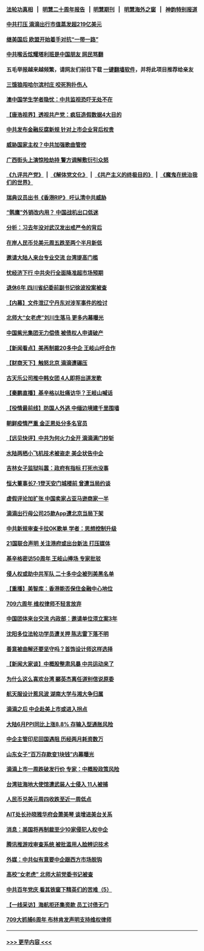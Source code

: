 #### [法轮功真相](https://github.com/gfw-breaker/truth/blob/master/README.md?t=0) &nbsp;&nbsp;|&nbsp;&nbsp; [明慧二十周年报告](https://github.com/gfw-breaker/mh-reports/blob/master/README.md?t=0) &nbsp;&nbsp;|&nbsp;&nbsp;[明慧期刊](https://github.com/gfw-breaker/mh-qikan) &nbsp;&nbsp;|&nbsp;&nbsp; [明慧海外之窗](https://github.com/gfw-breaker/mh-news/blob/master/README.md?t=0) &nbsp;&nbsp;|&nbsp;&nbsp; [神韵特别报道](https://github.com/gfw-breaker/mh-news/blob/master/shenyun.md?t=0)
#### [中共打压 滴滴出行市值蒸发超219亿美元](../pages/nsc413/n13080936.md?t=07110502) 
#### [继美国后 欧盟开始着手对抗“一带一路”](../pages/nsc413/n13080932.md?t=07110502) 
#### [中共喉舌炫耀塔利班是中国朋友 网民骂翻](../pages/nsc413/n13080913.md?t=07110502) 
#### 五毛举报越来越频繁，请网友们前往下载 [一键翻墙软件](https://github.com/gfw-breaker/ssr-accounts)，并将此项目推荐给亲友
#### [三饿狼闯哈尔滨村庄 咬死狗扑伤人](../pages/nsc413/n13080861.md?t=07110502) 
#### [澳中国学生学者隐忧：中共监视恐吓无处不在](../pages/nsc413/n13080804.md?t=07110502) 
#### [【唐浩视界】透视共产党：疯狂造假数据4大目的](../pages/nsc413/n13080590.md?t=07110502) 
#### [中共发布金融反腐新规 针对上市企业背后权贵](../pages/nsc413/n13080390.md?t=07110502) 
#### [威胁国家主权？中共加强歌曲管控](../pages/nsc413/n13079941.md?t=07110502) 
#### [广西街头上演惊险劫持 警方调解敷衍引众怒](../pages/nsc413/n13080502.md?t=07110502) 
#### [《九评共产党》](https://github.com/begood0513/9ping.md/blob/master/README.md) &nbsp;|&nbsp; [《解体党文化》](../../../../jtdwh.md/blob/master/README.md)  &nbsp;|&nbsp; [《共产主义的终极目的》](../../../../gczydzjmd.md/blob/master/README.md) &nbsp;|&nbsp; [《魔鬼在统治我们的世界》](../../../../mgztzwmdsj.md/blob/master/README.md) 
#### [瑞典议员出书《香港RIP》 吁认清中共威胁](../pages/nsc413/n13080532.md?t=07110502) 
#### [“鹘鹰”外销改内用？ 中国战机出口低迷](../pages/nsc413/n13080442.md?t=07110502) 
#### [分析：习去年没对武汉发出戒严令的背后](../pages/nsc413/n13080421.md?t=07110502) 
#### [在岸人民币兑美元周五跌至两个半月新低](../pages/nsc413/n13080301.md?t=07110502) 
#### [邀请大陆人来台专业交流 台湾提高门槛](../pages/nsc413/n13080076.md?t=07110502) 
#### [忧经济下行 中共央行全面降准超市场预期](../pages/nsc413/n13080279.md?t=07110502) 
#### [退休6年 四川省纪委前副书记徐波投案被查](../pages/nsc413/n13080122.md?t=07110502) 
#### [【内幕】文件泄辽宁丹东对涉军事件的检讨](../pages/nsc413/n13076558.md?t=07110502) 
#### [北师大“女老虎”刘川生落马 更多内幕曝光](../pages/nsc413/n13079924.md?t=07110502) 
#### [中国紫光集团无力偿债 被债权人申请破产](../pages/nsc413/n13079982.md?t=07110502) 
#### [【新闻看点】美再制裁20多中企 王岐山吁合作](../pages/nsc413/n13079627.md?t=07110502) 
#### [【财商天下】触怒北京 滴滴遭碾压](../pages/nsc413/n13078642.md?t=07110502) 
#### [古天乐公司推中韩女团 4人即将出道发歌](../pages/nsc413/n13079541.md?t=07110502) 
#### [【秦鹏直播】基辛格以肚痛访华？王岐山喊话](../pages/nsc413/n13079633.md?t=07110502) 
#### [【役情最前线】防国人外逃 中缅边境建千里围墙](../pages/nsc413/n13079519.md?t=07110502) 
#### [朝鲜疫情严重 金正恩处分多名官员](../pages/nsc413/n13079673.md?t=07110502) 
#### [【远见快评】中共为何火力全开 滴滴满门抄斩](../pages/nsc413/n13079403.md?t=07110502) 
#### [水陆两栖小飞机技术被盗走 美企状告中企](../pages/nsc413/n13079547.md?t=07110502) 
#### [吉林女子监狱叫嚣：政府有指标 打死也没事](../pages/nsc413/n13077655.md?t=07110502) 
#### [恒大董事长7‧1登天安门城楼前 曾遭当局约谈](../pages/nsc413/n13079100.md?t=07110502) 
#### [虚假评论加扩张 中国卖家占亚马逊商家一半](../pages/nsc413/n13078821.md?t=07110502) 
#### [滴滴出行母公司25款App遭北京当局下架](../pages/nsc413/n13079273.md?t=07110502) 
#### [中共新规审查卡拉OK歌单 学者：思想控制升级](../pages/nsc413/n13079135.md?t=07110502) 
#### [21国联合声明 关注港府或出台新法 打压媒体](../pages/nsc413/n13079359.md?t=07110502) 
#### [基辛格密访50周年 王岐山捧场 专家批驳](../pages/nsc413/n13079318.md?t=07110502) 
#### [侵人权或助中共军队 二十多中企被列美黑名单](../pages/nsc413/n13078922.md?t=07110502) 
#### [【重播】美智库：香港能否保住金融中心地位](../pages/nsc413/n12980815.md?t=07110502) 
#### [709六周年 维权律师不轻言放弃](../pages/nsc413/n13079118.md?t=07110502) 
#### [中国团体来台交流 内政部：邀请单位须立案3年](../pages/nsc413/n13079084.md?t=07110502) 
#### [沈阳多位法轮功学员遭关押 陈志雷下落不明](../pages/nsc413/n13078423.md?t=07110502) 
#### [善意被曲解还要坚守吗？首饰设计师这样选择](../pages/nsc413/n13077575.md?t=07110502) 
#### [【新闻大家谈】中概股整肃风暴 中共运动来了](../pages/nsc413/n13078640.md?t=07110502) 
#### [为什么这么喜欢台湾 郦英杰离任道别信说原委](../pages/nsc413/n13078345.md?t=07110502) 
#### [航天服设计惹风波 湖南大学与湘大争归属](../pages/nsc413/n13078424.md?t=07110502) 
#### [滴滴之后 中企赴美上市或进入拐点](../pages/nsc413/n13078412.md?t=07110502) 
#### [大陆6月PPI同比上涨8.8% 存输入型通胀风险](../pages/nsc413/n13077960.md?t=07110502) 
#### [中企主管印尼回国遇阻 历经两月耗资数万](../pages/nsc413/n13077238.md?t=07110502) 
#### [山东女子“百万存款变1块钱”内幕曝光](../pages/nsc413/n13078229.md?t=07110502) 
#### [滴滴上市一周跌破发行价 专家：中概股政策风险](../pages/nsc413/n13076620.md?t=07110502) 
#### [台湾驻海地大使馆遭武装人士侵入 11人被捕](../pages/nsc413/n13077919.md?t=07110502) 
#### [人民币兑美元周四收跌至近一周低点](../pages/nsc413/n13077510.md?t=07110502) 
#### [AIT处长孙晓雅华府会萧美琴 谈增进美台关系](../pages/nsc413/n13077845.md?t=07110502) 
#### [消息：美国将再制裁至少10家侵犯人权中企](../pages/nsc413/n13077699.md?t=07110502) 
#### [腾讯推游戏审查系统 被批滥用人脸辨识技术](../pages/nsc413/n13077634.md?t=07110502) 
#### [外媒：中共似有意要中企跟西方市场脱钩](../pages/nsc413/n13077540.md?t=07110502) 
#### [高校“女老虎” 北师大前党委书记被查](../pages/nsc413/n13077636.md?t=07110502) 
#### [中共百年党庆 看其铁窗下精英们的苦难（5）](../pages/nsc413/n13076766.md?t=07110502) 
#### [【一线采访】海航拒还集资款 员工讨债无门](../pages/nsc413/n13077608.md?t=07110502) 
#### [709大抓捕6周年 布林肯发声明支持维权律师](../pages/nsc413/n13077382.md?t=07110502) 

----
#### [ >>> 更早内容 <<< ](../indexes/nsc413-earlier.md)
